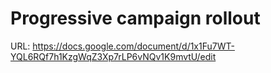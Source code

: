 # Progressive campaign rollout

URL: https://docs.google.com/document/d/1x1Fu7WT-YQL6RQf7h1KzgWqZ3Xp7rLP6vNQv1K9mvtU/edit
